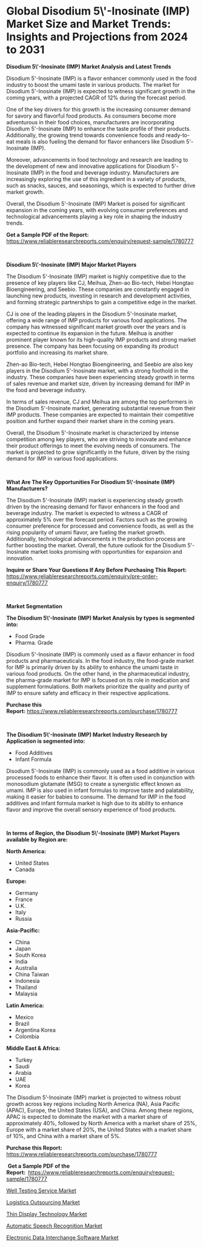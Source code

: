 <p><h1>Global Disodium 5\'-Inosinate (IMP) Market Size and Market Trends: Insights and Projections from 2024 to 2031</h1></p><p><strong>Disodium 5\'-Inosinate (IMP) Market Analysis and Latest Trends</strong></p>
<p><p>Disodium 5'-Inosinate (IMP) is a flavor enhancer commonly used in the food industry to boost the umami taste in various products. The market for Disodium 5'-Inosinate (IMP) is expected to witness significant growth in the coming years, with a projected CAGR of 12% during the forecast period. </p><p>One of the key drivers for this growth is the increasing consumer demand for savory and flavorful food products. As consumers become more adventurous in their food choices, manufacturers are incorporating Disodium 5'-Inosinate (IMP) to enhance the taste profile of their products. Additionally, the growing trend towards convenience foods and ready-to-eat meals is also fueling the demand for flavor enhancers like Disodium 5'-Inosinate (IMP).</p><p>Moreover, advancements in food technology and research are leading to the development of new and innovative applications for Disodium 5'-Inosinate (IMP) in the food and beverage industry. Manufacturers are increasingly exploring the use of this ingredient in a variety of products, such as snacks, sauces, and seasonings, which is expected to further drive market growth.</p><p>Overall, the Disodium 5'-Inosinate (IMP) Market is poised for significant expansion in the coming years, with evolving consumer preferences and technological advancements playing a key role in shaping the industry trends.</p></p>
<p><strong>Get a Sample PDF of the Report:&nbsp;</strong> <a href="https://www.reliableresearchreports.com/enquiry/request-sample/1780777">https://www.reliableresearchreports.com/enquiry/request-sample/1780777</a></p>
<p>&nbsp;</p>
<p><strong>Disodium 5\'-Inosinate (IMP) Major Market Players</strong></p>
<p><p>The Disodium 5'-Inosinate (IMP) market is highly competitive due to the presence of key players like CJ, Meihua, Zhen-ao Bio-tech, Hebei Hongtao Bioengineering, and Seebio. These companies are constantly engaged in launching new products, investing in research and development activities, and forming strategic partnerships to gain a competitive edge in the market.</p><p>CJ is one of the leading players in the Disodium 5'-Inosinate market, offering a wide range of IMP products for various food applications. The company has witnessed significant market growth over the years and is expected to continue its expansion in the future. Meihua is another prominent player known for its high-quality IMP products and strong market presence. The company has been focusing on expanding its product portfolio and increasing its market share.</p><p>Zhen-ao Bio-tech, Hebei Hongtao Bioengineering, and Seebio are also key players in the Disodium 5'-Inosinate market, with a strong foothold in the industry. These companies have been experiencing steady growth in terms of sales revenue and market size, driven by increasing demand for IMP in the food and beverage industry.</p><p>In terms of sales revenue, CJ and Meihua are among the top performers in the Disodium 5'-Inosinate market, generating substantial revenue from their IMP products. These companies are expected to maintain their competitive position and further expand their market share in the coming years.</p><p>Overall, the Disodium 5'-Inosinate market is characterized by intense competition among key players, who are striving to innovate and enhance their product offerings to meet the evolving needs of consumers. The market is projected to grow significantly in the future, driven by the rising demand for IMP in various food applications.</p></p>
<p>&nbsp;</p>
<p><strong>What Are The Key Opportunities For Disodium 5\'-Inosinate (IMP) Manufacturers?</strong></p>
<p><p>The Disodium 5'-Inosinate (IMP) market is experiencing steady growth driven by the increasing demand for flavor enhancers in the food and beverage industry. The market is expected to witness a CAGR of approximately 5% over the forecast period. Factors such as the growing consumer preference for processed and convenience foods, as well as the rising popularity of umami flavor, are fueling the market growth. Additionally, technological advancements in the production process are further boosting the market. Overall, the future outlook for the Disodium 5'-Inosinate market looks promising with opportunities for expansion and innovation.</p></p>
<p><strong>Inquire or Share Your Questions If Any Before Purchasing This Report:</strong> <a href="https://www.reliableresearchreports.com/enquiry/pre-order-enquiry/1780777">https://www.reliableresearchreports.com/enquiry/pre-order-enquiry/1780777</a></p>
<p>&nbsp;</p>
<p><strong>Market Segmentation</strong></p>
<p><strong>The Disodium 5\'-Inosinate (IMP) Market Analysis by types is segmented into:</strong></p>
<p><ul><li>Food Grade</li><li>Pharma. Grade</li></ul></p>
<p><p>Disodium 5'-Inosinate (IMP) is commonly used as a flavor enhancer in food products and pharmaceuticals. In the food industry, the food-grade market for IMP is primarily driven by its ability to enhance the umami taste in various food products. On the other hand, in the pharmaceutical industry, the pharma-grade market for IMP is focused on its role in medication and supplement formulations. Both markets prioritize the quality and purity of IMP to ensure safety and efficacy in their respective applications.</p></p>
<p><strong>Purchase this Report:&nbsp;</strong><a href="https://www.reliableresearchreports.com/purchase/1780777">https://www.reliableresearchreports.com/purchase/1780777</a></p>
<p>&nbsp;</p>
<p><strong>The Disodium 5\'-Inosinate (IMP) Market Industry Research by Application is segmented into:</strong></p>
<p><ul><li>Food Additives</li><li>Infant Formula</li></ul></p>
<p><p>Disodium 5'-Inosinate (IMP) is commonly used as a food additive in various processed foods to enhance their flavor. It is often used in conjunction with monosodium glutamate (MSG) to create a synergistic effect known as umami. IMP is also used in infant formulas to improve taste and palatability, making it easier for babies to consume. The demand for IMP in the food additives and infant formula market is high due to its ability to enhance flavor and improve the overall sensory experience of food products.</p></p>
<p>&nbsp;</p>
<p><strong>In terms of Region, the Disodium 5\'-Inosinate (IMP) Market Players available by Region are:</strong></p>
<p>
    <p> <strong> North America: </strong>
        <ul>
            <li>United States</li>
            <li>Canada</li>
        </ul>
        </p> 
    <p> <strong> Europe: </strong>
        <ul>
            <li>Germany</li>
            <li>France</li>
            <li>U.K.</li>
            <li>Italy</li>
            <li>Russia</li>
        </ul>
        </p> 
    <p> <strong> Asia-Pacific: </strong>
        <ul>
            <li>China</li>
            <li>Japan</li>
            <li>South Korea</li>
            <li>India</li>
            <li>Australia</li>
            <li>China Taiwan</li>
            <li>Indonesia</li>
            <li>Thailand</li>
            <li>Malaysia</li>
        </ul>
        </p> 
    <p> <strong> Latin America: </strong>
        <ul>
            <li>Mexico</li>
            <li>Brazil</li>
            <li>Argentina Korea</li>
            <li>Colombia</li>
        </ul>
        </p> 
    <p> <strong> Middle East & Africa: </strong>
        <ul>
            <li>Turkey</li>
            <li>Saudi</li>
            <li>Arabia</li>
            <li>UAE</li>
            <li>Korea</li>
        </ul>
    </p>
    </p>
<p><p>The Disodium 5’-Inosinate (IMP) market is projected to witness robust growth across key regions including North America (NA), Asia Pacific (APAC), Europe, the United States (USA), and China. Among these regions, APAC is expected to dominate the market with a market share of approximately 40%, followed by North America with a market share of 25%, Europe with a market share of 20%, the United States with a market share of 10%, and China with a market share of 5%.</p></p>
<p><strong>Purchase this Report: </strong><a href="https://www.reliableresearchreports.com/purchase/1780777">https://www.reliableresearchreports.com/purchase/1780777</a></p>
<p>&nbsp;<strong>Get a Sample PDF of the Report:&nbsp;&nbsp;</strong><a href="https://www.reliableresearchreports.com/enquiry/request-sample/1780777">https://www.reliableresearchreports.com/enquiry/request-sample/1780777</a></p>
<p><strong></strong></p>
<p><p><a href="https://medium.com/@fernjenkins4565/well-testing-service-market-furnishes-information-on-market-share-market-trends-and-market-growth-5296b30f8930">Well Testing Service Market</a></p><p><a href="https://medium.com/@fernjenkins4565/logistics-outsourcing-market-trends-forecast-and-competitive-analysis-to-2031-32b5c70ae9e9">Logistics Outsourcing Market</a></p><p><a href="https://medium.com/@janrussell6445/thin-display-technology-market-size-market-outlook-and-market-forecast-2024-to-2031-825174f84225">Thin Display Technology Market</a></p><p><a href="https://medium.com/@janrussell6445/automatic-speech-recognition-market-size-reveals-the-best-marketing-channels-in-global-industry-97a11951a7cd">Automatic Speech Recognition Market</a></p><p><a href="https://medium.com/@bethelokon998/electronic-data-interchange-software-market-share-evolution-and-market-growth-trends-2024-2031-0a084134a2e0">Electronic Data Interchange Software Market</a></p></p>